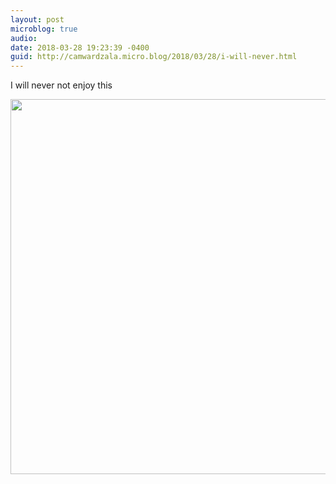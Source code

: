 ```yaml
---
layout: post
microblog: true
audio: 
date: 2018-03-28 19:23:39 -0400
guid: http://camwardzala.micro.blog/2018/03/28/i-will-never.html
---
```

I will never not enjoy this

<img src="http://www.camwardzala.com/uploads/2018/90503816b3.jpg" width="600" height="600" />
